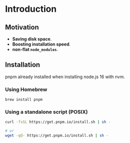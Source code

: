 # Introduction

## Motivation

- **Saving disk space**.
- **Boosting installation speed**.
- **non-flat `node_modules`**.


## Installation

pnpm already installed when installing node.js 16 with nvm.

### Using Homebrew

```shell
brew install pnpm
```


### Using a standalone script (POSIX)

```bash
curl -fsSL https://get.pnpm.io/install.sh | sh -

# or
wget -qO- https://get.pnpm.io/install.sh | sh -
```
